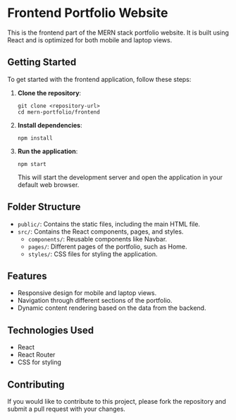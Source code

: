 # Frontend Portfolio Website

This is the frontend part of the MERN stack portfolio website. It is built using React and is optimized for both mobile and laptop views.

## Getting Started

To get started with the frontend application, follow these steps:

1. **Clone the repository**:
   ```
   git clone <repository-url>
   cd mern-portfolio/frontend
   ```

2. **Install dependencies**:
   ```
   npm install
   ```

3. **Run the application**:
   ```
   npm start
   ```

   This will start the development server and open the application in your default web browser.

## Folder Structure

- `public/`: Contains the static files, including the main HTML file.
- `src/`: Contains the React components, pages, and styles.
  - `components/`: Reusable components like Navbar.
  - `pages/`: Different pages of the portfolio, such as Home.
  - `styles/`: CSS files for styling the application.

## Features

- Responsive design for mobile and laptop views.
- Navigation through different sections of the portfolio.
- Dynamic content rendering based on the data from the backend.

## Technologies Used

- React
- React Router
- CSS for styling

## Contributing

If you would like to contribute to this project, please fork the repository and submit a pull request with your changes.